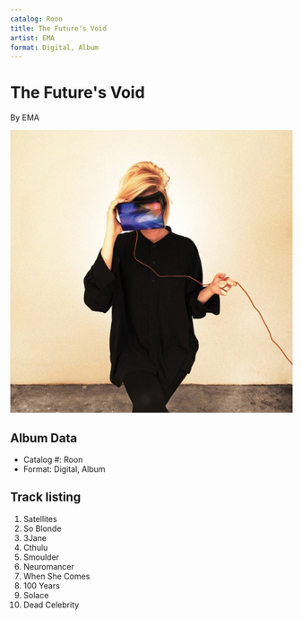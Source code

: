 ```yaml
---
catalog: Roon
title: The Future's Void
artist: EMA
format: Digital, Album
---
```


# The Future's Void

By EMA

![](../../assets/albumcovers/EMA-The_Futures_Void.png)

## Album Data

- Catalog #: Roon
- Format: Digital, Album


## Track listing


1. Satellites
2. So Blonde
3. 3Jane
4. Cthulu
5. Smoulder
6. Neuromancer
7. When She Comes
8. 100 Years
9. Solace
10. Dead Celebrity

